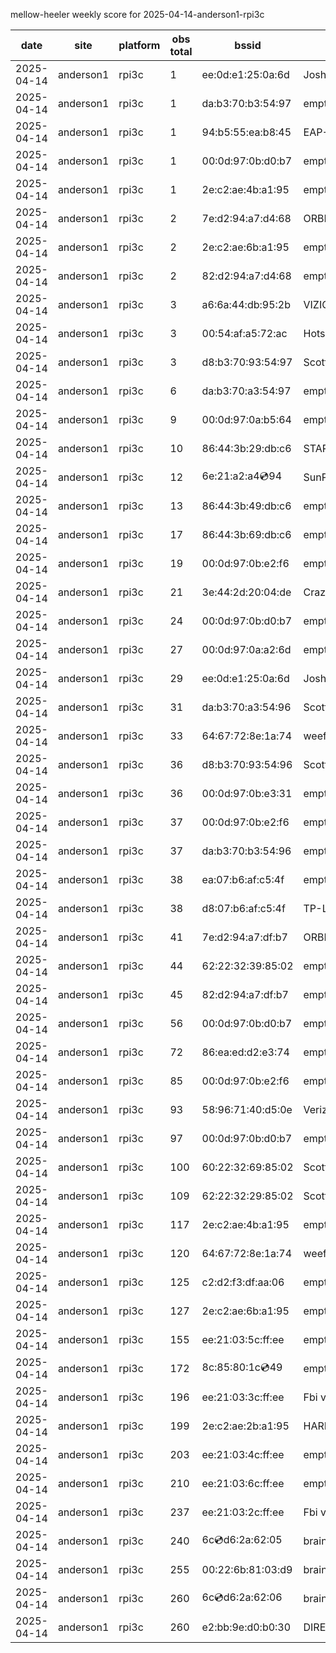 mellow-heeler weekly score for 2025-04-14-anderson1-rpi3c

|date|site|platform|obs total|bssid|ssid|
|--|--|--|--|--|--|
|2025-04-14|anderson1|rpi3c|1|ee:0d:e1:25:0a:6d|JoshLily|
|2025-04-14|anderson1|rpi3c|1|da:b3:70:b3:54:97|empty_ssid|
|2025-04-14|anderson1|rpi3c|1|94:b5:55:ea:b8:45|EAP-7D752|
|2025-04-14|anderson1|rpi3c|1|00:0d:97:0b:d0:b7|empty_ssid|
|2025-04-14|anderson1|rpi3c|1|2e:c2:ae:4b:a1:95|empty_ssid|
|2025-04-14|anderson1|rpi3c|2|7e:d2:94:a7:d4:68|ORBI67|
|2025-04-14|anderson1|rpi3c|2|2e:c2:ae:6b:a1:95|empty_ssid|
|2025-04-14|anderson1|rpi3c|2|82:d2:94:a7:d4:68|empty_ssid|
|2025-04-14|anderson1|rpi3c|3|a6:6a:44:db:95:2b|VIZIOCastAudio4734|
|2025-04-14|anderson1|rpi3c|3|00:54:af:a5:72:ac|Hotspot72AC|
|2025-04-14|anderson1|rpi3c|3|d8:b3:70:93:54:97|Scott WiFi|
|2025-04-14|anderson1|rpi3c|6|da:b3:70:a3:54:97|empty_ssid|
|2025-04-14|anderson1|rpi3c|9|00:0d:97:0a:b5:64|empty_ssid|
|2025-04-14|anderson1|rpi3c|10|86:44:3b:29:db:c6|STARLORD|
|2025-04-14|anderson1|rpi3c|12|6e:21:a2:a4:cd:94|SunPower21450|
|2025-04-14|anderson1|rpi3c|13|86:44:3b:49:db:c6|empty_ssid|
|2025-04-14|anderson1|rpi3c|17|86:44:3b:69:db:c6|empty_ssid|
|2025-04-14|anderson1|rpi3c|19|00:0d:97:0b:e2:f6|empty_ssid|
|2025-04-14|anderson1|rpi3c|21|3e:44:2d:20:04:de|CrazyKFamily|
|2025-04-14|anderson1|rpi3c|24|00:0d:97:0b:d0:b7|empty_ssid|
|2025-04-14|anderson1|rpi3c|27|00:0d:97:0a:a2:6d|empty_ssid|
|2025-04-14|anderson1|rpi3c|29|ee:0d:e1:25:0a:6d|JoshLily|
|2025-04-14|anderson1|rpi3c|31|da:b3:70:a3:54:96|Scott IoT Wifi|
|2025-04-14|anderson1|rpi3c|33|64:67:72:8e:1a:74|weefee|
|2025-04-14|anderson1|rpi3c|36|d8:b3:70:93:54:96|Scott WiFi|
|2025-04-14|anderson1|rpi3c|36|00:0d:97:0b:e3:31|empty_ssid|
|2025-04-14|anderson1|rpi3c|37|00:0d:97:0b:e2:f6|empty_ssid|
|2025-04-14|anderson1|rpi3c|37|da:b3:70:b3:54:96|empty_ssid|
|2025-04-14|anderson1|rpi3c|38|ea:07:b6:af:c5:4f|empty_ssid|
|2025-04-14|anderson1|rpi3c|38|d8:07:b6:af:c5:4f|TP-Link_C54F|
|2025-04-14|anderson1|rpi3c|41|7e:d2:94:a7:df:b7|ORBI67|
|2025-04-14|anderson1|rpi3c|44|62:22:32:39:85:02|empty_ssid|
|2025-04-14|anderson1|rpi3c|45|82:d2:94:a7:df:b7|empty_ssid|
|2025-04-14|anderson1|rpi3c|56|00:0d:97:0b:d0:b7|empty_ssid|
|2025-04-14|anderson1|rpi3c|72|86:ea:ed:d2:e3:74|empty_ssid|
|2025-04-14|anderson1|rpi3c|85|00:0d:97:0b:e2:f6|empty_ssid|
|2025-04-14|anderson1|rpi3c|93|58:96:71:40:d5:0e|Verizon_SLMG6B|
|2025-04-14|anderson1|rpi3c|97|00:0d:97:0b:d0:b7|empty_ssid|
|2025-04-14|anderson1|rpi3c|100|60:22:32:69:85:02|Scott WiFi|
|2025-04-14|anderson1|rpi3c|109|62:22:32:29:85:02|Scott IoT Wifi|
|2025-04-14|anderson1|rpi3c|117|2e:c2:ae:4b:a1:95|empty_ssid|
|2025-04-14|anderson1|rpi3c|120|64:67:72:8e:1a:74|weefee|
|2025-04-14|anderson1|rpi3c|125|c2:d2:f3:df:aa:06|empty_ssid|
|2025-04-14|anderson1|rpi3c|127|2e:c2:ae:6b:a1:95|empty_ssid|
|2025-04-14|anderson1|rpi3c|155|ee:21:03:5c:ff:ee|empty_ssid|
|2025-04-14|anderson1|rpi3c|172|8c:85:80:1c:cd:49|empty_ssid|
|2025-04-14|anderson1|rpi3c|196|ee:21:03:3c:ff:ee|Fbi van 13|
|2025-04-14|anderson1|rpi3c|199|2e:c2:ae:2b:a1:95|HARMON|
|2025-04-14|anderson1|rpi3c|203|ee:21:03:4c:ff:ee|empty_ssid|
|2025-04-14|anderson1|rpi3c|210|ee:21:03:6c:ff:ee|empty_ssid|
|2025-04-14|anderson1|rpi3c|237|ee:21:03:2c:ff:ee|Fbi van 13|
|2025-04-14|anderson1|rpi3c|240|6c:cd:d6:2a:62:05|braingang2_5GEXT|
|2025-04-14|anderson1|rpi3c|255|00:22:6b:81:03:d9|braingang2|
|2025-04-14|anderson1|rpi3c|260|6c:cd:d6:2a:62:06|braingang2_2GEXT|
|2025-04-14|anderson1|rpi3c|260|e2:bb:9e:d0:b0:30|DIRECT-9ED03030|
